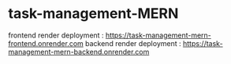 ﻿# task-management-MERN
frontend render deployment : https://task-management-mern-frontend.onrender.com
backend render deployment : https://task-management-mern-backend.onrender.com

